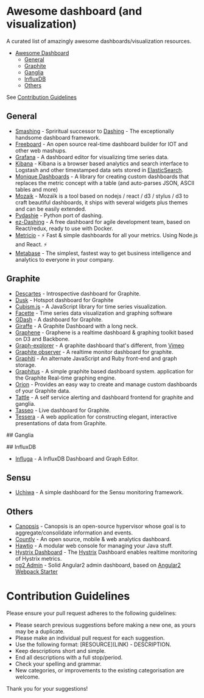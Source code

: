 # Awesome dashboard (and visualization)

A curated list of amazingly awesome dashboards/visualization resources.

* [Awesome Dashboard](#awesome-dashboard)
  * [General](#general)
  * [Graphite](#graphite)
  * [Ganglia](#ganglia)
  * [InfluxDB](#influxdb)
  * [Others](#others)

See [Contribution Guidelines](#contribution-guidelines)

## General

* [Smashing](https://github.com/Smashing/smashing) - Spriritual successor to [Dashing](http://shopify.github.io/dashing/) - The exceptionally handsome dashboard framework.
* [Freeboard](https://github.com/Freeboard/freeboard) - An open source real-time dashboard builder for IOT and other web mashups.
* [Grafana](http://grafana.org/) - A dashboard editor for visualizing time series data.
* [Kibana](https://github.com/elasticsearch/kibana) - Kibana is a browser based analytics and search interface to Logstash and other timestamped data sets stored in [ElasticSearch](http://www.elasticsearch.org/).
* [Monique Dashboards](https://github.com/monique-dashboards/monique) - A library for creating custom dashboards that replaces the metric concept with a table (and auto-parses JSON, ASCII tables and more)
* [Mozaik](http://github.com/plouc/mozaik) - Mozaïk is a tool based on nodejs / react / d3 / stylus / d3 to craft beautiful dashboards, it ships with several widgets plus themes and can be easily extended.
* [Pydashie](https://github.com/evolvedlight/pydashie) - Python port of dashing.
* [ez-Dashing](https://github.com/ylacaute/ez-Dashing) - A free dashboard for agile development team, based on React/redux, ready to use with Docker.
* [Metricio](https://metricio.co/) - ⚡ Fast & simple dashboards for all your metrics. Using Node.js and React. ⚡
* [Metabase](https://github.com/metabase/metabase) - The simplest, fastest way to get business intelligence and analytics to everyone in your company.

## Graphite

* [Descartes](https://github.com/obfuscurity/descartes) - Introspective dashboard for Graphite.
* [Dusk](https://github.com/obfuscurity/dusk) - Hotspot dashboard for Graphite
* [Cubism.js](http://square.github.io/cubism/) - A JavaScript library for time series visualization.
* [Facette](https://facette.io/) - Time series data visualization and graphing software
* [GDash](https://github.com/ripienaar/gdash) - A dashboard for Graphite.
* [Giraffe](https://github.com/kenhub/giraffe) - A Graphite Dashboard with a long neck.
* [Graphene](http://jondot.github.io/graphene/) - Graphene is a realtime dashboard & graphing toolkit based on D3 and Backbone.
* [Graph-explorer](http://vimeo.github.io/graph-explorer/) - A graphite dashboard that's different, from [Vimeo](https://github.com/vimeo)
* [Graphite observer](https://github.com/huoxy/graphite-observer) - A realtime monitor dashboard for graphite.
* [Graphiti](https://github.com/paperlesspost/graphiti) - An alternate JavaScript and Ruby front-end and graph storage.
* [Graphitus](https://github.com/ezbz/graphitus) - A simple graphite based dashboard system.
application for the Graphite Real-time graphing engine.
* [Orion](https://github.com/gree/Orion) - Provides an easy way to create and manage custom dashboards of your Graphite data.
* [Tattle](https://github.com/wayfair/Graphite-Tattle) - A self service alerting and dashboard frontend for graphite and ganglia.
* [Tasseo](https://github.com/obfuscurity/tasseo) - Live dashboard for Graphite.
* [Tessera](http://urbanairship.github.io/tessera/) - A web application for constructing elegant, interactive presentations of data from Graphite.

## Ganglia

## InfluxDB

* [Influga](https://github.com/hakobera/influga) - A InfluxDB Dashboard and Graph Editor.

## Sensu

* [Uchiwa](https://github.com/sensu/uchiwa) - A simple dashboard for the Sensu monitoring framework.

## Others

* [Canopsis](https://github.com/capensis/canopsis) - Canopsis is an open-source hypervisor whose goal is to aggregate/consolidate information and events.
* [Countly](https://github.com/countly/countly-server) - An open source, mobile & web analytics dashboard.
* [Hawtio](http://hawt.io) - A  modular web console for managing your Java stuff.
* [Hystrix Dashboard](https://github.com/Netflix-Skunkworks/hystrix-dashboard) - The [Hystrix](https://github.com/Netflix/Hystrix) Dashboard enables realtime monitoring of Hystrix metrics.
* [ng2 Admin](https://github.com/akveo/ng2-admin) - Solid Angular2 admin dashboard, based on [Angular2 Webpack Starter](https://github.com/AngularClass/angular2-webpack-starter)

# Contribution Guidelines

Please ensure your pull request adheres to the following guidelines:

* Please search previous suggestions before making a new one, as yours may be a duplicate.
* Please make an individual pull request for each suggestion.
* Use the following format: \[RESOURCE\]\(LINK\) - DESCRIPTION.
* Keep descriptions short and simple.
* End all descriptions with a full stop/period.
* Check your spelling and grammar.
* New categories, or improvements to the existing categorisation are welcome.

Thank you for your suggestions!
